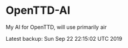 # OpenTTD-AI
My AI for OpenTTD, will use primarily air

Latest backup: Sun Sep 22 22:15:02 UTC 2019
